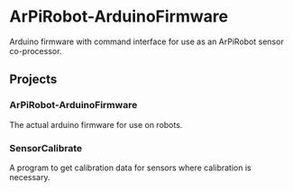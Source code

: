 # ArPiRobot-ArduinoFirmware
Arduino firmware with command interface for use as an ArPiRobot sensor co-processor.

## Projects

### ArPiRobot-ArduinoFirmware
The actual arduino firmware for use on robots.

### SensorCalibrate
A program to get calibration data for sensors where calibration is necessary.